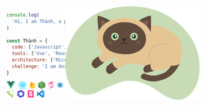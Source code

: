 <img align='right' src="https://raw.githubusercontent.com/cothvbdnnn/cothvbdnnn/main/icons/cat.png" width="350">

```javascript
console.log(
  'Hi, I am Thành, a passionate self-taught Frontend developer'
)

const Thành = {
  code: ['Javascript', 'Typescript', 'HTML', 'CSS'],
  tools: ['Vue', 'React', 'Node', 'Jest'],
  architecture: ['Microfrontend', 'Monorepo'],
  challenge: 'I am doing the 300 bài code thiếu nhi'
}
```
<p>
  <img height="20" src="https://raw.githubusercontent.com/cothvbdnnn/cothvbdnnn/main/icons/vue.png">&nbsp;
  <img height="20" src="https://raw.githubusercontent.com/cothvbdnnn/cothvbdnnn/main/icons/react.png">&nbsp;
  <img height="20" src="https://raw.githubusercontent.com/cothvbdnnn/cothvbdnnn/main/icons/firebase.png">&nbsp;
  <img height="20" src="https://raw.githubusercontent.com/cothvbdnnn/cothvbdnnn/main/icons/node.png">&nbsp;
  <img height="20" src="https://raw.githubusercontent.com/cothvbdnnn/cothvbdnnn/main/icons/singlespa.png">&nbsp;
  <img height="20" src="https://raw.githubusercontent.com/cothvbdnnn/cothvbdnnn/main/icons/webpack.png">&nbsp;
  <img height="20" src="https://raw.githubusercontent.com/cothvbdnnn/cothvbdnnn/main/icons/emmet.png">&nbsp;
  <img height="20" src="https://raw.githubusercontent.com/cothvbdnnn/cothvbdnnn/main/icons/eslint.png">&nbsp;
  <img height="20" src="https://raw.githubusercontent.com/cothvbdnnn/cothvbdnnn/main/icons/storybook.png">&nbsp;
  <img height="20" src="https://raw.githubusercontent.com/cothvbdnnn/cothvbdnnn/main/icons/visual.png">&nbsp;
</p>
